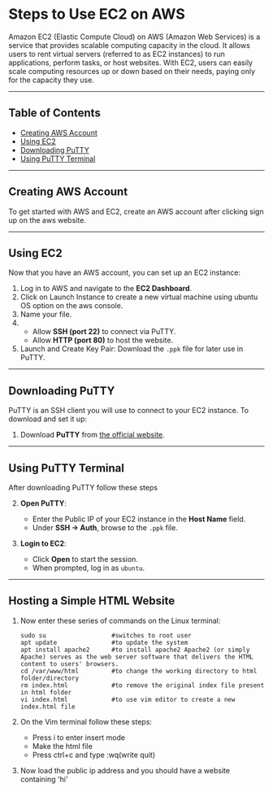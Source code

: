 # Steps to Use EC2 on AWS

Amazon EC2 (Elastic Compute Cloud) on AWS (Amazon Web Services) is a service that provides scalable computing capacity in the cloud. It allows users to rent virtual servers (referred to as EC2 instances) to run applications, perform tasks, or host websites. With EC2, users can easily scale computing resources up or down based on their needs, paying only for the capacity they use.

---

## Table of Contents

- [Creating AWS Account](#creating-aws-account)  
- [Using EC2](#using-ec2)
- [Downloading PuTTY](#downloading-putty)
- [Using PuTTY Terminal](#using-putty-terminal)

---

## Creating AWS Account

To get started with AWS and EC2, create an AWS account after clicking sign up on the aws website.

---

## Using EC2

Now that you have an AWS account, you can set up an EC2 instance:

1. Log in to AWS and navigate to the **EC2 Dashboard**.
2. Click on Launch Instance to create a new virtual machine using ubuntu OS option on the aws console.
3. Name your file.
4. - Allow **SSH (port 22)** to connect via PuTTY.
   - Allow **HTTP (port 80)** to host the website.
6. Launch and Create Key Pair: Download the `.ppk` file for later use in PuTTY.

---

## Downloading PuTTY

PuTTY is an SSH client you will use to connect to your EC2 instance. To download and set it up:

1. Download **PuTTY** from [the official website](https://www.chiark.greenend.org.uk/~sgtatham/putty/latest.html).

---

## Using PuTTY Terminal

After downloading PuTTY follow these steps


   
2. **Open PuTTY**:
   - Enter the Public IP of your EC2 instance in the **Host Name** field.
   - Under **SSH -> Auth**, browse to the `.ppk` file.
   
3. **Login to EC2**:
   - Click **Open** to start the session.
   - When prompted, log in as `ubuntu`.

---

## Hosting a Simple HTML Website

1. Now enter these series of commands on the Linux terminal:
   
       sudo su                  #switches to root user
       apt update               #to update the system
       apt install apache2      #to install apache2 Apache2 (or simply Apache) serves as the web server software that delivers the HTML content to users' browsers.
       cd /var/www/html         #to change the working directory to html folder/directory
       rm index.html            #to remove the original index file present in html folder
       vi index.html            #to use vim editor to create a new index.html file
   
2. On the Vim terminal follow these steps:
   - Press i to enter insert mode
   - Make the html file
   - Press ctrl+c and type :wq(write quit)
3. Now load the public ip address and you should have a website containing 'hi'
   
       
       
   



